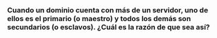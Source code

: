 ### Cuando un dominio cuenta con más de un servidor, uno de ellos es el primario (o maestro) y todos los demás son secundarios (o esclavos). ¿Cuál es la razón de que sea así?



